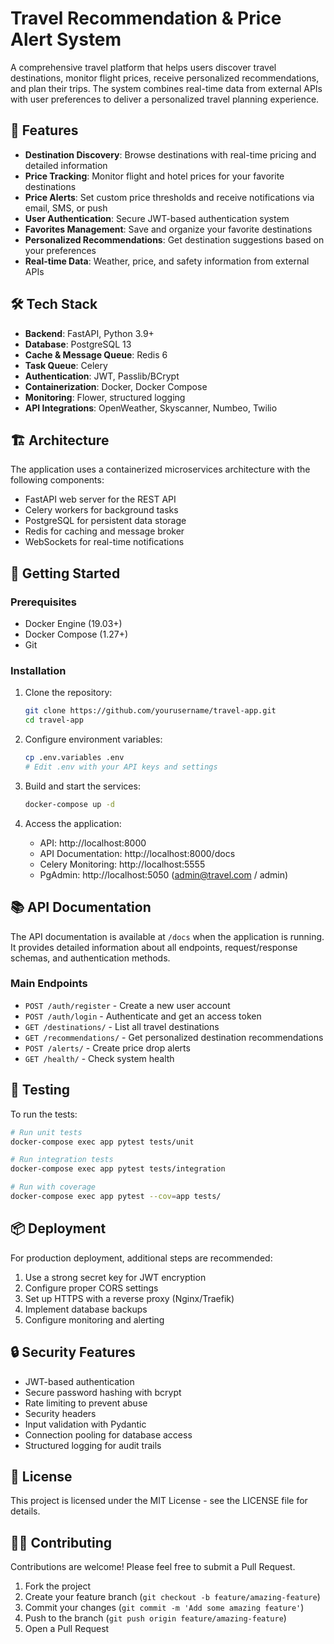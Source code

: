 # Travel Recommendation & Price Alert System

A comprehensive travel platform that helps users discover travel destinations, monitor flight prices, receive personalized recommendations, and plan their trips. The system combines real-time data from external APIs with user preferences to deliver a personalized travel planning experience.

## 🚀 Features

- **Destination Discovery**: Browse destinations with real-time pricing and detailed information
- **Price Tracking**: Monitor flight and hotel prices for your favorite destinations
- **Price Alerts**: Set custom price thresholds and receive notifications via email, SMS, or push
- **User Authentication**: Secure JWT-based authentication system
- **Favorites Management**: Save and organize your favorite destinations
- **Personalized Recommendations**: Get destination suggestions based on your preferences
- **Real-time Data**: Weather, price, and safety information from external APIs

## 🛠️ Tech Stack

- **Backend**: FastAPI, Python 3.9+
- **Database**: PostgreSQL 13
- **Cache & Message Queue**: Redis 6
- **Task Queue**: Celery
- **Authentication**: JWT, Passlib/BCrypt
- **Containerization**: Docker, Docker Compose
- **Monitoring**: Flower, structured logging
- **API Integrations**: OpenWeather, Skyscanner, Numbeo, Twilio

## 🏗️ Architecture

The application uses a containerized microservices architecture with the following components:

- FastAPI web server for the REST API
- Celery workers for background tasks
- PostgreSQL for persistent data storage
- Redis for caching and message broker
- WebSockets for real-time notifications

## 🚀 Getting Started

### Prerequisites

- Docker Engine (19.03+)
- Docker Compose (1.27+)
- Git

### Installation

1. Clone the repository:
   ```bash
   git clone https://github.com/yourusername/travel-app.git
   cd travel-app
   ```

2. Configure environment variables:
   ```bash
   cp .env.variables .env
   # Edit .env with your API keys and settings
   ```

3. Build and start the services:
   ```bash
   docker-compose up -d
   ```

4. Access the application:
   - API: http://localhost:8000
   - API Documentation: http://localhost:8000/docs
   - Celery Monitoring: http://localhost:5555
   - PgAdmin: http://localhost:5050 (admin@travel.com / admin)

## 📚 API Documentation

The API documentation is available at `/docs` when the application is running. It provides detailed information about all endpoints, request/response schemas, and authentication methods.

### Main Endpoints

- `POST /auth/register` - Create a new user account
- `POST /auth/login` - Authenticate and get an access token
- `GET /destinations/` - List all travel destinations
- `GET /recommendations/` - Get personalized destination recommendations
- `POST /alerts/` - Create price drop alerts
- `GET /health/` - Check system health

## 🧪 Testing

To run the tests:

```bash
# Run unit tests
docker-compose exec app pytest tests/unit

# Run integration tests
docker-compose exec app pytest tests/integration

# Run with coverage
docker-compose exec app pytest --cov=app tests/
```

## 📦 Deployment

For production deployment, additional steps are recommended:

1. Use a strong secret key for JWT encryption
2. Configure proper CORS settings
3. Set up HTTPS with a reverse proxy (Nginx/Traefik)
4. Implement database backups
5. Configure monitoring and alerting

## 🔒 Security Features

- JWT-based authentication
- Secure password hashing with bcrypt
- Rate limiting to prevent abuse
- Security headers
- Input validation with Pydantic
- Connection pooling for database access
- Structured logging for audit trails

## 📝 License

This project is licensed under the MIT License - see the LICENSE file for details.

## 🧑‍💻 Contributing

Contributions are welcome! Please feel free to submit a Pull Request.

1. Fork the project
2. Create your feature branch (`git checkout -b feature/amazing-feature`)
3. Commit your changes (`git commit -m 'Add some amazing feature'`)
4. Push to the branch (`git push origin feature/amazing-feature`)
5. Open a Pull Request